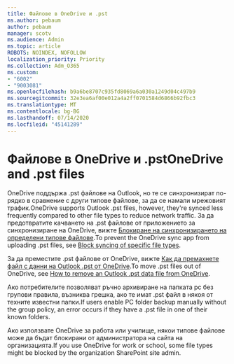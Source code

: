 ```yaml
---
title: Файлове в OneDrive и .pst
ms.author: pebaum
author: pebaum
manager: scotv
ms.audience: Admin
ms.topic: article
ROBOTS: NOINDEX, NOFOLLOW
localization_priority: Priority
ms.collection: Adm_O365
ms.custom:
- "6002"
- "9003081"
ms.openlocfilehash: b9a6be8707c935fd8069a6a030a1249d04c497b9
ms.sourcegitcommit: 32e3ea6af00e012a4a2ff0701584d6866b92fbc3
ms.translationtype: MT
ms.contentlocale: bg-BG
ms.lasthandoff: 07/14/2020
ms.locfileid: "45141289"
---
```

# <a name="onedrive-and-pst-files"></a><span data-ttu-id="fe104-102">Файлове в OneDrive и .pst</span><span class="sxs-lookup"><span data-stu-id="fe104-102">OneDrive and .pst files</span></span> 

<span data-ttu-id="fe104-103">OneDrive поддържа .pst файлове на Outlook, но те се синхронизират по-рядко в сравнение с други типове файлове, за да се намали мрежовият трафик.</span><span class="sxs-lookup"><span data-stu-id="fe104-103">OneDrive supports Outlook .pst files, however, they're synced less frequently compared to other file types to reduce network traffic.</span></span> <span data-ttu-id="fe104-104">За да предотвратите качването на .pst файлове от приложението за синхронизиране на OneDrive, вижте [Блокиране на синхронизирането на определени типове файлове](https://docs.microsoft.com/onedrive/block-file-types).</span><span class="sxs-lookup"><span data-stu-id="fe104-104">To prevent the OneDrive sync app from uploading .pst files, see [Block syncing of specific file types](https://docs.microsoft.com/onedrive/block-file-types).</span></span> 

<span data-ttu-id="fe104-105">За да преместите .pst файлове от OneDrive, вижте [Как да премахнете файл с данни на Outlook .pst от OneDrive](https://support.microsoft.com/office/how-to-remove-an-outlook-pst-data-file-from-onedrive-b6b9e522-59bd-40f7-949f-168d0aa9b38e).</span><span class="sxs-lookup"><span data-stu-id="fe104-105">To move .pst files out of OneDrive, see [How to remove an Outlook .pst data file from OneDrive](https://support.microsoft.com/office/how-to-remove-an-outlook-pst-data-file-from-onedrive-b6b9e522-59bd-40f7-949f-168d0aa9b38e).</span></span> 

<span data-ttu-id="fe104-106">Ако потребителите позволяват ръчно архивиране на папката pc без групови правила, възниква грешка, ако те имат .pst файл в някоя от техните известни папки.</span><span class="sxs-lookup"><span data-stu-id="fe104-106">If users enable PC folder backup manually without the group policy, an error occurs if they have a .pst file in one of their known folders.</span></span>

<span data-ttu-id="fe104-107">Ако използвате OneDrive за работа или училище, някои типове файлове може да бъдат блокирани от администратора на сайта на организацията.</span><span class="sxs-lookup"><span data-stu-id="fe104-107">If you use OneDrive for work or school, some file types might be blocked by the organization SharePoint site admin.</span></span>
